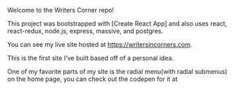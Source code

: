 Welcome to the Writers Corner repo!

This project was bootstrapped with [Create React App] and also uses react, react-redux, node.js, express, massive, and postgres.

You can see my live site hosted at https://writersincorners.com.

This is the first site I've built based off of a personal idea. 

One of my favorite parts of my site is the radial menu(with radial submenus) on the home page, you can check out the codepen for it at 
